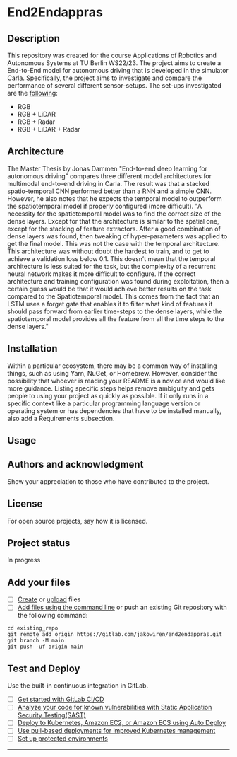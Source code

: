 # End2Endappras



## Description

This repository was created for the course Applications of Robotics and Autonomous Systems at TU Berlin WS22/23. 
The project aims to create a End-to-End model for autonomous driving that is developed in the simulator Carla. 
Specifically, the project aims to investigate and compare the performance of several different sensor-setups. 
The set-ups investigated are the [following](https://gitlab.com/jakowiren/end2endappras/-/issues/18):

 - RGB
 - RGB + LiDAR
 - RGB + Radar
 - RGB + LiDAR + Radar


## Architecture

The Master Thesis by Jonas Dammen "End-to-end deep learning for autonomous driving" compares three different model architectures for multimodal end-to-end driving in Carla. The result was that a stacked spatio-temporal CNN performed better than a RNN and a simple CNN. However, he also notes that he expects the temporal model to outperform the spatiotemporal model if properly configured (more difficult).
"A necessity for the spatiotemporal model was to find the correct size of the dense layers. Except for that the architecture is similar to the spatial one, except for the stacking of feature extractors. After a good combination of dense layers was
found, then tweaking of hyper-parameters was applied to get the final model. This was not the case with the temporal architecture. This architecture was without doubt the hardest to train, and to get to achieve a validation loss below 0.1. This
doesn’t mean that the temporal architecture is less suited for the task, but the complexity of a recurrent neural network makes it more difficult to configure. If the correct architecture and training configuration was found during exploitation, then
a certain guess would be that it would achieve better results on the task compared to the Spatiotemporal model. This comes from the fact that an LSTM uses a forget gate that enables it to filter what kind of features it should pass forward from
earlier time-steps to the dense layers, while the spatiotemporal model provides all the feature from all the time steps to the dense layers."


## Installation
Within a particular ecosystem, there may be a common way of installing things, such as using Yarn, NuGet, or Homebrew. However, consider the possibility that whoever is reading your README is a novice and would like more guidance. Listing specific steps helps remove ambiguity and gets people to using your project as quickly as possible. If it only runs in a specific context like a particular programming language version or operating system or has dependencies that have to be installed manually, also add a Requirements subsection.

## Usage





## Authors and acknowledgment
Show your appreciation to those who have contributed to the project.

## License
For open source projects, say how it is licensed.

## Project status
In progress

## Add your files

- [ ] [Create](https://docs.gitlab.com/ee/user/project/repository/web_editor.html#create-a-file) or [upload](https://docs.gitlab.com/ee/user/project/repository/web_editor.html#upload-a-file) files
- [ ] [Add files using the command line](https://docs.gitlab.com/ee/gitlab-basics/add-file.html#add-a-file-using-the-command-line) or push an existing Git repository with the following command:

```
cd existing_repo
git remote add origin https://gitlab.com/jakowiren/end2endappras.git
git branch -M main
git push -uf origin main
```

## Test and Deploy

Use the built-in continuous integration in GitLab.

- [ ] [Get started with GitLab CI/CD](https://docs.gitlab.com/ee/ci/quick_start/index.html)
- [ ] [Analyze your code for known vulnerabilities with Static Application Security Testing(SAST)](https://docs.gitlab.com/ee/user/application_security/sast/)
- [ ] [Deploy to Kubernetes, Amazon EC2, or Amazon ECS using Auto Deploy](https://docs.gitlab.com/ee/topics/autodevops/requirements.html)
- [ ] [Use pull-based deployments for improved Kubernetes management](https://docs.gitlab.com/ee/user/clusters/agent/)
- [ ] [Set up protected environments](https://docs.gitlab.com/ee/ci/environments/protected_environments.html)

***
